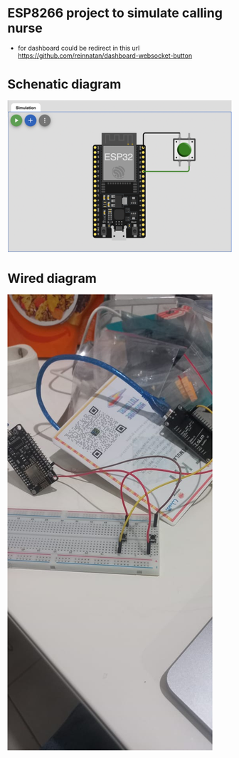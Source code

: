 # ESP8266 project to simulate calling nurse
  - for dashboard could be redirect in this url https://github.com/reinnatan/dashboard-websocket-button
# Schenatic diagram
   ![Alt text](schematic-diagram.png "Schematics")
# Wired diagram
   ![Alt text](Wired-diagram.jpeg "Schematics")

